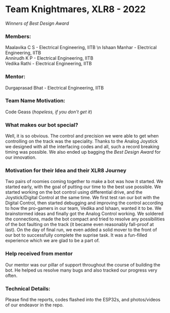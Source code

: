 # Team Knightmares, XLR8 - 2022

*Winners of Best Design Award*

### Members:

Maalavika C S - Electrical Engineering, IITB \n
Ishaan Manhar - Electrical Engineering, IITB  
Annirudh K P - Electrical Engineering, IITB   
Vedika Rathi - Electrical Engineering, IITB    


### Mentor:
Durgaprasad Bhat - Electrical Engineering, IITB

### Team Name Motivation: 
Code Geass (*hopeless, if you don't get it*)

### What makes our bot special?
Well, it is so obvious. The control and precision we were able to get when controlling on the track was the speciality. Thanks to the Analog Joystick we designed 
with all the interfacing codes and all, such a record breaking timing was possible. We also ended up bagging the *Best Design Award* for our innovation.

### Motivation for their Idea and their XLR8 Journey
Two pairs of roomies coming together to make a bot was how it started. We started early, with the goal of putting our time to the best use possible. We started working 
on the bot control using differential drive, and the Joystick/Digital Control at the same time. We first test ran our bot with the Digital Control, then started debugging and improving the control according to how the pro-gamers in our team, Vedika and Ishaan, wanted it to be. We brainstormed ideas and finally got the Analog Control working. We soldered the connections, made the bot compact and tried to resolve any possibilities of the bot faulting on the track (it became even reasonably fall-proof at last). On the day of final run, we even added a solid mover to the front of our bot to successfully complete the suprise task. It was a fun-filled experience which we are glad to be a part of. 

### Help received from mentor
Our mentor was our pillar of support throughout the course of building the bot. He helped us resolve many bugs and also tracked our progress very often.

### Technical Details:
Please find the reports, codes flashed into the ESP32s, and photos/videos of our endeavor in the repo.

